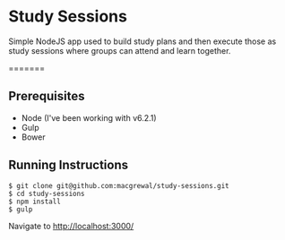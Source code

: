 # Study Sessions

Simple NodeJS app used to build study plans and then execute those as study sessions where groups can attend and learn together.

=======
## Prerequisites
- Node (I've been working with v6.2.1)
- Gulp
- Bower

## Running Instructions
```
$ git clone git@github.com:macgrewal/study-sessions.git
$ cd study-sessions
$ npm install
$ gulp
```
Navigate to [http://localhost:3000/](http://localhost:3000/)
